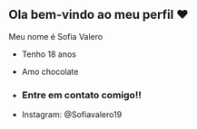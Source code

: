 ## Ola bem-vindo ao meu perfil ❤️

Meu nome é Sofia Valero

- Tenho 18 anos
- Amo chocolate

- ### Entre em contato comigo!!

- Instagram: @Sofiavalero19
